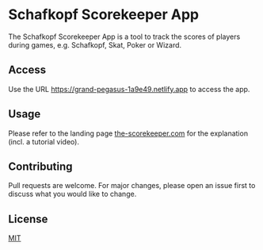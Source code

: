 # Schafkopf Scorekeeper App

The Schafkopf Scorekeeper App is a tool to track the scores of players during games, e.g. Schafkopf, Skat, Poker or Wizard.

## Access

Use the URL https://grand-pegasus-1a9e49.netlify.app to access the app.

## Usage

Please refer to the landing page [the-scorekeeper.com]([url](https://the-scorekeeper.com)) for the explanation (incl. a tutorial video).

## Contributing

Pull requests are welcome. For major changes, please open an issue first
to discuss what you would like to change.

## License

[MIT](https://choosealicense.com/licenses/mit/)
